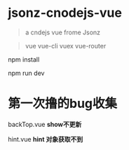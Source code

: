 # jsonz-cnodejs-vue

> a cndejs vue frome Jsonz

> vue vue-cli vuex vue-router

npm install

npm run dev

# 第一次撸的bug收集
backTop.vue __show不更新__

hint.vue __hint 对象获取不到__

